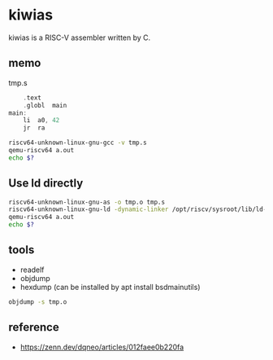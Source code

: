# kiwias
kiwias is a RISC-V assembler written by C.

## memo

tmp.s
```c
	.text
	.globl	main
main:
	li	a0, 42
	jr	ra
```

```bash
riscv64-unknown-linux-gnu-gcc -v tmp.s
qemu-riscv64 a.out
echo $?
```

## Use ld directly
```bash
riscv64-unknown-linux-gnu-as -o tmp.o tmp.s
riscv64-unknown-linux-gnu-ld -dynamic-linker /opt/riscv/sysroot/lib/ld-linux-riscv64-lp64d.so.1 /opt/riscv/sysroot/usr/lib/crt1.o tmp.o -lc /opt/riscv/sysroot/usr/lib/crtn.o
qemu-riscv64 a.out
echo $?
```
## tools
- readelf
- objdump
- hexdump (can be installed by apt install bsdmainutils)
```bash
objdump -s tmp.o
```

## reference
- https://zenn.dev/dqneo/articles/012faee0b220fa

